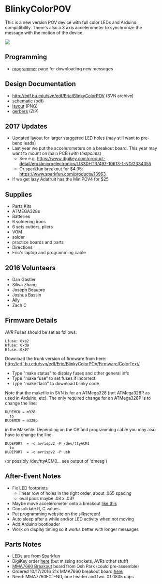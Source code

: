 # BlinkyColorPOV
This is a new version POV device with full color LEDs and Arduino compatibility.  There's also a 3 axis accelerometer to synchronize the message with the motion of the device.

<img src="http://ohm.bu.edu/~hazen/BlinkyColorPOV/assembled_board_sm.jpg">

## Programming

 * [programmer](http://ohm.bu.edu/~hazen/BlinkyColorPOV/colortext.html) page for downloading new messages

## Design Documentation

 * http://edf.bu.edu/svn/edf/Eric/BlinkyColorPOV (SVN archive)
 * [schematic](http://ohm.bu.edu/~hazen/BlinkyColorPOV/blinky_color.pdf) (pdf)
 * [layout](http://ohm.bu.edu/~hazen/BlinkyColorPOV/layout_screenshot.png) (PNG)
 * [gerbers](http://ohm.bu.edu/~hazen/BlinkyColorPOV/blinky_color2.zip) (ZIP)

## 2017 Updates

 * Updated layout for larger staggered LED holes (may still want to pre-bend leads)
 * Last year we put the accelerometers on a breakout board.  This year may want to mount on main PCB (*with testpoints*)
   * See e.g. https://www.digikey.com/product-detail/en/stmicroelectronics/LIS3DHTR/497-10613-1-ND/2334355
   * Or sparkfun breakout for $4.95:  https://www.sparkfun.com/products/13963
 * If we get lazy Adafruit has the MiniPOV4 for $25

## Supplies

 * Parts Kits
 * ATMEGA328s
 * Batteries
 * 6 soldering irons
 * 6 sets cutters, pliers
 * VOM
 * solder
 * practice boards and parts
 * Directions
 * Eric's laptop and programming cable

## 2016 Volunteers

 * Dan Gastler
 * Siliva Zhang
 * Joseph Beaupre
 * Joshua Bassin
 * Aily
 * Zach C


## Firmware Details

*AVR* Fuses should be set as follows:
```
Lfuse: 0xe2
Hfuse: 0xd9
Efuse: 0x07
```

Download the trunk version of firmware from here:
http://edf.bu.edu/svn/edf/Eric/BlinkyColorPOV/Firmware/ColorText/

 * Type "make status" to display fuses and other general info
 * Type "make fuse" to set fuses if incorrect
 * Type "make flash" to download blinky code

Note that the makefile in SVN is for an ATMega328 (not ATMega328P as used in Arduino, etc).
The only required change for an ATMega328P is to change the line:
```
DUDEMCU = m328
  to
DUDEMCU = m328p
```
in the Makefile.  Depending on the OS and programming cable you may also have to change the line
```
DUDEPORT  = -c avrispv2 -P /dev/ttyACM1
  to
DUDEPORT  = -c avrispv2 -P usb
```
(or possibly /dev/ttyACM0... see output of 'dmesg')

## After-Event Notes

 * Fix LED footprints
   * linear row of holes in the right order, about .065 spacing
   * oval pads maybe .08 x .03?
 * Maybe move accelerometer onto a breakout [like this](https://www.oshpark.com/shared_projects/1vI6D3RK)
 * Consolidate R, C values
 * Put programming website on the silkscreen!
 * Auto sleep after a while and/or LED activity when not moving
 * Add Arduino bootloader
 * Work on display timing so it works better with longer messages

## Parts Notes

 * LEDs are [from Sparkfun](https://www.sparkfun.com/products/12986)
 * DigiKey order [here](http://ohm.bu.edu/~hazen/BlinkyColorPOV/Digikey1.pdf) (but missing sockets, AVRs other stuff)
 * [MMA7660 Breakout](https://www.oshpark.com/shared_projects/1vI6D3RK) board from Osh Park (could pre-assemble)
 * Ordered 10/17/2016 21x MMA7660 breakout board [here](https://github.com/wickerbox/Basic-Breakout-Boards/tree/master/mma7660-sensor-breakout)
 * Need:  MMA7760FCT-ND, one header and two .01 0805 caps

